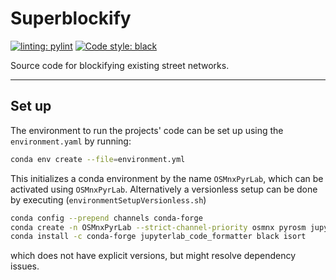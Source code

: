 # Superblockify

[![linting: pylint](https://img.shields.io/badge/linting-pylint-yellowgreen)](https://github.com/PyCQA/pylint)
[![Code style: black](https://img.shields.io/badge/code%20style-black-000000.svg)](https://github.com/psf/black)

Source code for blockifying existing street networks.

---

## Set up

The environment to run the projects' code can be set up using the
`environment.yaml` by running:

```bash
conda env create --file=environment.yml
```

This initializes a conda environment by the name `OSMnxPyrLab`, which can be
activated using `OSMnxPyrLab`. Alternatively a versionless setup can be done
by executing (`environmentSetupVersionless.sh`)

```bash
conda config --prepend channels conda-forge
conda create -n OSMnxPyrLab --strict-channel-priority osmnx pyrosm jupyterlab
conda install -c conda-forge jupyterlab_code_formatter black isort
```

which does not have explicit versions, but might resolve dependency issues.